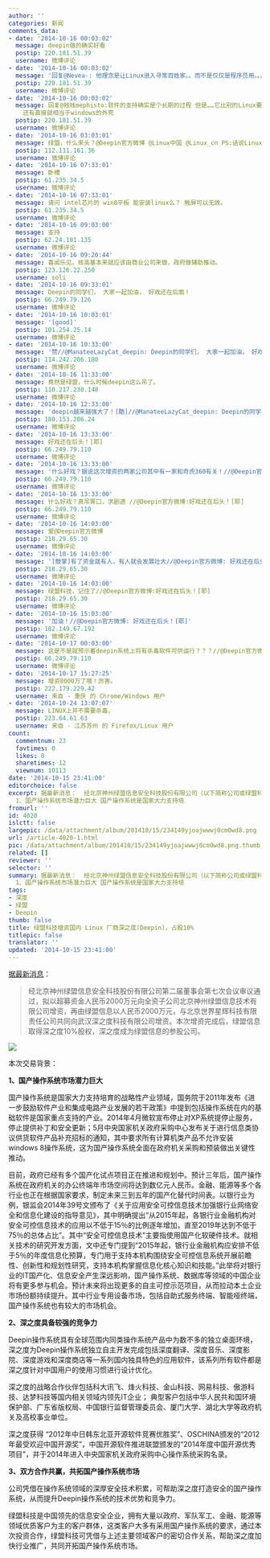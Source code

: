 ```yaml
---
author: ''
categories: 新闻
comments_data:
- date: '2014-10-16 00:03:02'
  message: deepin做的确实好看
  postip: 220.181.51.39
  username: 微博评论
- date: '2014-10-16 00:03:02'
  message: '回复@Nevea-: 他理念是让Linux进入寻常百姓家。。而不是仅仅是程序员用。。。看linux现状，任重而道远，一方面普通软件厂商不做，qq阿里都不搞。。显卡厂商对于linux独显的支持烂的一坨，尤其英伟达。。导致游戏厂商推进困难。。问题很多啦'
  postip: 220.181.51.39
  username: 微博评论
- date: '2014-10-16 00:03:02'
  message: 回复@贱贱mephisto:软件的支持确实是个长期的过程 但是……它比别的Linux要好看的多 这就可以吸引很多用户 有些Linux界面做的太简陋了
    还有直接就相当于windows的外壳
  postip: 220.181.51.39
  username: 微博评论
- date: '2014-10-16 03:03:01'
  message: 绿盟，什么来头？@Deepin官方微博 @Linux中国 @Linux_cn PS:话说Linux中国和Linux_cn什么关系？
  postip: 112.111.161.36
  username: 微博评论
- date: '2014-10-16 07:33:01'
  message: 卧槽
  postip: 61.235.34.5
  username: 微博评论
- date: '2014-10-16 07:33:01'
  message: 请问 intel芯片的 win8平板 能安装linux么？ 触屏可以无效。
  postip: 61.235.34.5
  username: 微博评论
- date: '2014-10-16 09:03:00'
  message: 支持
  postip: 62.24.181.135
  username: 微博评论
- date: '2014-10-16 09:20:44'
  message: 喜闻乐见。核高基本来就应该由商业公司来做，政府做辅助推动。
  postip: 123.126.22.250
  username: soli
- date: '2014-10-16 09:33:01'
  message: Deepin的同学们， 大家一起加油， 好戏还在后面！
  postip: 66.249.79.126
  username: 微博评论
- date: '2014-10-16 10:03:01'
  message: '[good]'
  postip: 101.254.25.14
  username: 微博评论
- date: '2014-10-16 10:33:00'
  message: '赞//@ManateeLazyCat_deepin: Deepin的同学们， 大家一起加油， 好戏还在后面！'
  postip: 114.242.206.180
  username: 微博评论
- date: '2014-10-16 11:33:00'
  message: 竟然是绿盟，什么时候deepin这么吊了。
  postip: 110.217.230.148
  username: 微博评论
- date: '2014-10-16 12:33:00'
  message: 'deepin越来越强大了！[酷]//@ManateeLazyCat_deepin: Deepin的同学们， 大家一起加油， 好戏还在后面！'
  postip: 180.153.206.24
  username: 微博评论
- date: '2014-10-16 13:33:00'
  message: 好戏还在后头！[耶]
  postip: 66.249.79.110
  username: 微博评论
- date: '2014-10-16 13:33:00'
  message: '什么好戏？据说这次增资的两家公司其中有一家和奇虎360有关！//@Deepin官方微博: 好戏还在后头！[耶]'
  postip: 66.249.79.110
  username: 微博评论
- date: '2014-10-16 13:33:00'
  message: 什么好戏？真吊胃口，求剧透 //@Deepin官方微博:好戏还在后头！[耶]
  postip: 66.249.79.110
  username: 微博评论
- date: '2014-10-16 14:03:00'
  message: 爱@Deepin官方微博
  postip: 218.29.65.30
  username: 微博评论
- date: '2014-10-16 14:03:00'
  message: '[鼓掌]有了资金就有人，有人就会发展壮大//@Deepin官方微博: 好戏还在后头！[耶]'
  postip: 218.29.65.30
  username: 微博评论
- date: '2014-10-16 14:03:00'
  message: 绿盟科技，记住了//@Deepin官方微博:好戏还在后头！[耶]
  postip: 218.29.65.30
  username: 微博评论
- date: '2014-10-16 15:03:00'
  message: '加油！//@Deepin官方微博: 好戏还在后头！[耶]'
  postip: 182.149.67.192
  username: 微博评论
- date: '2014-10-17 00:03:00'
  message: 这是不是就预示着deepin系统上将有杀毒软件可供运行？？？//@Deepin官方微博:好戏还在后头！[耶]
  postip: 66.249.79.110
  username: 微博评论
- date: '2014-10-17 15:27:25'
  message: 增资8000万了哦！厉害。
  postip: 222.179.229.42
  username: 来自 - 重庆 的 Chrome/Windows 用户
- date: '2014-10-24 13:07:07'
  message: LINUX上并不需要杀毒，
  postip: 223.64.61.63
  username: 来自 - 江苏苏州 的 Firefox/Linux 用户
count:
  commentnum: 23
  favtimes: 0
  likes: 0
  sharetimes: 12
  viewnum: 10113
date: '2014-10-15 23:41:00'
editorchoice: false
excerpt: 据最新消息：  经北京神州绿盟信息安全科技股份有限公司（以下简称公司或绿盟科技）第二届董事会第七次会议审议通过，拟以超募资金人民币2000万元向全资子公司北京神州绿盟信息技术有限公司（以下简称绿盟信息或投资方）增资，再由绿盟信息以人民币2000万元，与北京世界星辉科技有限责任公司（以下简称世界星辉）共同向武汉深之度科技有限公司（以下简称深之度或目标公司）增资。本次增资完成后，绿盟信息取得深之度10%股权，深之度成为绿盟信息的参股公司。   本次交易背景：
  1、国产操作系统市场潜力巨大 国产操作系统是国家大力支持培
fromurl: ''
id: 4020
islctt: false
largepic: /data/attachment/album/201410/15/234149yjoajwwwj0cm0wd8.png
url: /article-4020-1.html
pic: /data/attachment/album/201410/15/234149yjoajwwwj0cm0wd8.png.thumb.jpg
related: []
reviewer: ''
selector: ''
summary: 据最新消息：  经北京神州绿盟信息安全科技股份有限公司（以下简称公司或绿盟科技）第二届董事会第七次会议审议通过，拟以超募资金人民币2000万元向全资子公司北京神州绿盟信息技术有限公司（以下简称绿盟信息或投资方）增资，再由绿盟信息以人民币2000万元，与北京世界星辉科技有限责任公司（以下简称世界星辉）共同向武汉深之度科技有限公司（以下简称深之度或目标公司）增资。本次增资完成后，绿盟信息取得深之度10%股权，深之度成为绿盟信息的参股公司。   本次交易背景：
  1、国产操作系统市场潜力巨大 国产操作系统是国家大力支持培
tags:
- 深度
- 绿盟
- Deepin
thumb: false
title: 绿盟科技增资国内 Linux 厂商深之度(Deepin)，占股10%
titlepic: false
translator: ''
updated: '2014-10-15 23:41:00'
---
```


[据最新消息](http://stock.jrj.com.cn/share,disc,2014-10-16,300369,0000000000000aab73.shtml)：



> 
> 经北京神州绿盟信息安全科技股份有限公司第二届董事会第七次会议审议通过，拟以超募资金人民币2000万元向全资子公司北京神州绿盟信息技术有限公司增资，再由绿盟信息以人民币2000万元，与北京世界星辉科技有限责任公司共同向武汉深之度科技有限公司增资。本次增资完成后，绿盟信息取得深之度10%股权，深之度成为绿盟信息的参股公司。
> 
> 
> 


![](/data/attachment/album/201410/15/234149yjoajwwwj0cm0wd8.png)


本次交易背景：


**1、国产操作系统市场潜力巨大**


国产操作系统是国家大力支持培育的战略性产业领域，国务院于2011年发布《进一步鼓励软件产业和集成电路产业发展的若干政策》中提到包括操作系统在内的基础软件是国家重点支持的产业。2014年4月微软宣布停止对XP系统提停止服务，停止提供补丁和安全更新；5月中央国家机关政府采购中心发布关于进行信息类协议供货软件产品补充招标的通知，其中要求所有计算机类产品不允许安装windows 8操作系统，这为国产操作系统全面在政府机关采购和预装做出关键性推动。


目前，政府已经有多个国产化试点项目正在推进和规划中。预计三年后，国产操作系统在政府机关的办公终端年市场空间将达到数亿元人民币。金融、能源等多个各行业也正在根据国家要求，制定未来三到五年的国产化替代时间表。以银行业为例，银监会2014年39号文颁布了《关于应用安全可控信息技术加强银行业网络安全和信息化建设的指导意见》，其中明确提出“从2015年起，各银行业金融机构对安全可控信息技术的应用以不低于15％的比例逐年增加，直至2019年达到不低于75％的总体占比”。其中“安全可控信息技术”主要指使用国产化软硬件技术。就相关技术的研究开发方面，文中还专门提到“2015年起，银行业金融机构应安排不低于5％的年度信息化预算，专门用于支持本机构围绕安全可控信息系统开展前瞻性、创新性和规划性研究，支持本机构掌握信息化核心知识和技能。”此举将对银行业的IT国产化、信息安全产生深远影响，国产操作系统、数据库等领域的中国企业将有更多参与机会。预计未来将出现更多的自主可控示范项目，从而拉动本土企业市场份额持续提升。其中行业专用设备市场，包括自助式服务终端、智能哑终端，国产操作系统也有较大的市场机会。


**2、深之度具备较强的竞争力**


Deepin操作系统具有全球范围内同类操作系统产品中为数不多的独立桌面环境，深之度为Deepin操作系统独立自主开发完成包括深度翻译、深度音乐、深度影院、深度游戏和深度商店等一系列国内独具特色的应用软件，该系列所有软件都是深之度针对中国用户的使用习惯进行设计优化。


深之度的战略合作伙伴包括科大讯飞、烽火科技、金山科技、网易科技、傲游科技、达梦科技等国内相关领域内领先IT企业； 典型客户包括中华人民共和国环境保护部、广东省版权局、中国银行监督管理委员会、厦门大学、湖北大学等政府机关及高校事业单位。


深之度获得 “2012年中日韩东北亚开源软件竞赛优胜奖”、OSCHINA颁发的“2012年最受欢迎中国开源奖”，中国开源软件推进联盟颁发的“2014年度中国开源优秀项目”，并于2014年进入中央国家机关政府采购中心操作系统采购名录。


**3、双方合作共赢，共拓国产操作系统市场**


公司凭借在操作系统领域的深厚安全技术积累，可帮助深之度打造安全的国产操作系统，从而提升Deepin操作系统的技术优势和竞争力。


绿盟科技是中国领先的信息安全企业，拥有大量以政府、军队军工、金融、能源等领域优质客户为主的客户群体，这类客户大多有采用国产操作系统的要求，通过本次投资合作，绿盟科技可凭借与上述主要领域客户的密切合作关系，帮助深之度加快行业推广，共同开拓国产操作系统市场。